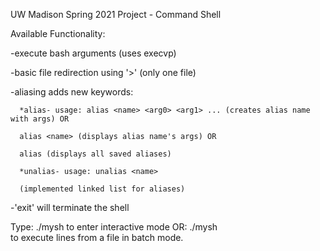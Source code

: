 UW Madison Spring 2021 Project - Command Shell

Available Functionality:

   -execute bash arguments (uses execvp)

   -basic file redirection using '>' (only one file)

   -aliasing adds new keywords:

      *alias- usage: alias <name> <arg0> <arg1> ... (creates alias name with args) OR
   
      alias <name> (displays alias name's args) OR
   
      alias (displays all saved aliases)
   
      *unalias- usage: unalias <name>
   
      (implemented linked list for aliases)
   
   -'exit' will terminate the shell
   
Type:
      ./mysh 
to enter interactive mode OR:
      ./mysh  <filename>  
to execute lines from a file in batch mode.

